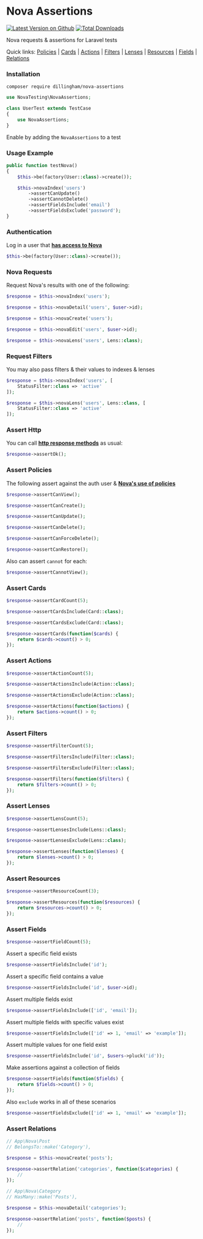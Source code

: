 # Nova Assertions

[![Latest Version on Github](https://img.shields.io/github/release/dillingham/nova-assertions.svg?style=flat-square)](https://packagist.org/packages/dillingham/nova-assertions)
[![Total Downloads](https://img.shields.io/packagist/dt/dillingham/nova-assertions.svg?style=flat-square)](https://packagist.org/packages/dillingham/nova-assertions)

Nova requests & assertions for Laravel tests

Quick links:
[Policies](https://github.com/dillingham/nova-assertions#assert-policies) |
[Cards](https://github.com/dillingham/nova-assertions#assert-cards) |
[Actions](https://github.com/dillingham/nova-assertions#assert-actions) |
[Filters](https://github.com/dillingham/nova-assertions#assert-filters) |
[Lenses](https://github.com/dillingham/nova-assertions#assert-lenses) |
[Resources](https://github.com/dillingham/nova-assertions#assert-resources) |
[Fields](https://github.com/dillingham/nova-assertions#assert-fields) |
[Relations](https://github.com/dillingham/nova-assertions#assert-relations)

### Installation

```
composer require dillingham/nova-assertions
```
```php
use NovaTesting\NovaAssertions;

class UserTest extends TestCase
{
    use NovaAssertions;
}
```
Enable by adding the `NovaAssertions` to a test

### Usage Example
```php
public function testNova()
{
    $this->be(factory(User::class)->create());

    $this->novaIndex('users')
        ->assertCanUpdate()
        ->assertCannotDelete()
        ->assertFieldsInclude('email')
        ->assertFieldsExclude('password');
}
```

### Authentication
Log in a user that **[has access to Nova](https://nova.laravel.com/docs/2.0/installation.html#authorizing-nova)**
```php
$this->be(factory(User::class)->create());
```

### Nova Requests

Request Nova's results with one of the following:

```php
$response = $this->novaIndex('users');
```
```php
$response = $this->novaDetail('users', $user->id);
```
```php
$response = $this->novaCreate('users');
```
```php
$response = $this->novaEdit('users', $user->id);
```
```php
$response = $this->novaLens('users', Lens::class);
```

### Request Filters
You may also pass filters & their values to indexes & lenses
```php
$response = $this->novaIndex('users', [
    StatusFilter::class => 'active'
]);
```
```php
$response = $this->novaLens('users', Lens::class, [
    StatusFilter::class => 'active'
]);
```
### Assert Http
You can call **[http response methods](https://laravel.com/docs/5.8/http-tests#available-assertions)** as usual:

```php
$response->assertOk();
```

### Assert Policies

The following assert against the auth user & **[Nova's use of policies](https://nova.laravel.com/docs/2.0/resources/authorization.html#authorization)**

```php
$response->assertCanView();
```
```php
$response->assertCanCreate();
```
```php
$response->assertCanUpdate();
```
```php
$response->assertCanDelete();
```
```php
$response->assertCanForceDelete();
```
```php
$response->assertCanRestore();
```
Also can assert `cannot` for each:
```php
$response->assertCannotView();
```

### Assert Cards
```php
$response->assertCardCount(5);
```
```php
$response->assertCardsInclude(Card::class);
```
```php
$response->assertCardsExclude(Card::class);
```
```php
$response->assertCards(function($cards) {
    return $cards->count() > 0;
});
```

### Assert Actions
```php
$response->assertActionCount(5);
```
```php
$response->assertActionsInclude(Action::class);
```
```php
$response->assertActionsExclude(Action::class);
```
```php
$response->assertActions(function($actions) {
    return $actions->count() > 0;
});
```
### Assert Filters
```php
$response->assertFilterCount(5);
```
```php
$response->assertFiltersInclude(Filter::class);
```
```php
$response->assertFiltersExclude(Filter::class);
```
```php
$response->assertFilters(function($filters) {
    return $filters->count() > 0;
});
```
### Assert Lenses
```php
$response->assertLensCount(5);
```
```php
$response->assertLensesInclude(Lens::class);
```
```php
$response->assertLensesExclude(Lens::class);
```
```php
$response->assertLenses(function($lenses) {
    return $lenses->count() > 0;
});
```
### Assert Resources
```php
$response->assertResourceCount(3);
```
```php
$response->assertResources(function($resources) {
    return $resources->count() > 0;
});
```
### Assert Fields
```php
$response->assertFieldCount(5);
```
Assert a specific field exists
```php
$response->assertFieldsInclude('id');
```
Assert a specific field contains a value
```php
$response->assertFieldsInclude('id', $user->id);
```
Assert multiple fields exist
```php
$response->assertFieldsInclude(['id', 'email']);
```
Assert multiple fields with specific values exist
```php
$response->assertFieldsInclude(['id' => 1, 'email' => 'example']);
```
Assert multiple values for one field exist
```php
$response->assertFieldsInclude('id', $users->pluck('id'));
```
Make assertions against a collection of fields
```php
$response->assertFields(function($fields) {
    return $fields->count() > 0;
});
```
Also `exclude` works in all of these scenarios
```php
$response->assertFieldsExclude(['id' => 1, 'email' => 'example']);
```
### Assert Relations
```php
// App\Nova\Post
// BelongsTo::make('Category'),
```
```php
$response = $this->novaCreate('posts');

$response->assertRelation('categories', function($categories) {
    //
});
```
```php
// App\Nova\Category
// HasMany::make('Posts'),
```
```php
$response = $this->novaDetail('categories');

$response->assertRelation('posts', function($posts) {
    //
});
```